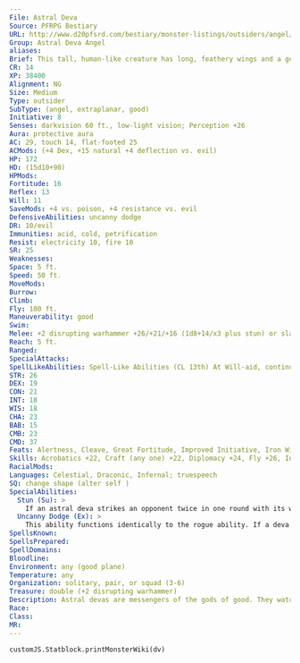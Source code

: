 ```yaml
---
File: Astral Deva
Source: PFRPG Bestiary
URL: http://www.d20pfsrd.com/bestiary/monster-listings/outsiders/angel/astral-deva
Group: Astral Deva Angel
aliases: 
Brief: This tall, human-like creature has long, feathery wings and a gentle inner radiance that makes it difficult to look directly at.
CR: 14
XP: 38400
Alignment: NG
Size: Medium
Type: outsider
SubType: (angel, extraplanar, good)
Initiative: 8
Senses: darkvision 60 ft., low-light vision; Perception +26
Aura: protective aura
AC: 29, touch 14, flat-footed 25
ACMods: (+4 Dex, +15 natural +4 deflection vs. evil)
HP: 172
HD: (15d10+90)
HPMods: 
Fortitude: 16
Reflex: 13
Will: 11
SaveMods: +4 vs. poison, +4 resistance vs. evil
DefensiveAbilities: uncanny dodge
DR: 10/evil
Immunities: acid, cold, petrification
Resist: electricity 10, fire 10
SR: 25
Weaknesses: 
Space: 5 ft.
Speed: 50 ft.
MoveMods: 
Burrow: 
Climb: 
Fly: 100 ft.
Maneuverability: good
Swim: 
Melee: +2 disrupting warhammer +26/+21/+16 (1d8+14/x3 plus stun) or slam +23 (1d8+12)
Reach: 5 ft.
Ranged: 
SpecialAttacks: 
SpellLikeAbilities: Spell-Like Abilities (CL 13th) At Will-aid, continual flame, detect evil, discern lies (DC 20), dispel evil (DC 21), dispel magic, holy aura (DC 24), holy smite (DC 20), holy word (DC 23), invisibility (self only), plane shift (DC 23), remove curse, remove disease, remove fear 7/day-cure light wounds, see invisibility 1/day-blade barrier (DC 22), heal
STR: 26
DEX: 19
CON: 21
INT: 18
WIS: 18
CHA: 23
BAB: 15
CMB: 23
CMD: 37
Feats: Alertness, Cleave, Great Fortitude, Improved Initiative, Iron Will, Power Attack, Toughness, Weapon Focus (warhammer)
Skills: Acrobatics +22, Craft (any one) +22, Diplomacy +24, Fly +26, Intimidate +24, Knowledge (planes) +22, Knowledge (religion) +19, Perception +26, Sense Motive +26, Stealth +22
RacialMods: 
Languages: Celestial, Draconic, Infernal; truespeech
SQ: change shape (alter self )
SpecialAbilities:
  Stun (Su): >
    If an astral deva strikes an opponent twice in one round with its warhammer, that creature must succeed on a DC 25 Fortitude save or be stunned for 1d6 rounds. The save DC is Strength-based.
  Uncanny Dodge (Ex): >
    This ability functions identically to the rogue ability. If a deva gains uncanny dodge from a class level, he instead gains improved uncanny dodge.
SpellsKnown: 
SpellsPrepared: 
SpellDomains: 
Bloodline: 
Environment: any (good plane)
Temperature: any
Organization: solitary, pair, or squad (3-6)
Treasure: double (+2 disrupting warhammer)
Description: Astral devas are messengers of the gods of good. They watch over planar travelers and sponsor powerful mortals, pushing them to take on good causes. A typical astral deva looks human except for its wings, though some look like other humanoid races and a rare few have even more unusual forms. An astral deva is 7-1/2 feet tall and weighs 250 pounds. Astral devas are usually created by deities from the souls of good mortals, though some souls spontaneously transform into astral devas without the intervention of a deity. Their skills and abilities make them excellent scouts and elite agents for celestial armies. They often carry long, flowing scrolls upon which are writ messages and judgments from the gods. An astral deva's scrolls frequently contain hints of prophecies and major events yet to come, and as such the devas are fiercely protective of the contents of these scrolls and let none, not even other astral devas, peruse them.
Race: 
Class: 
MR: 
---
```

```dataviewjs
customJS.Statblock.printMonsterWiki(dv)
```
